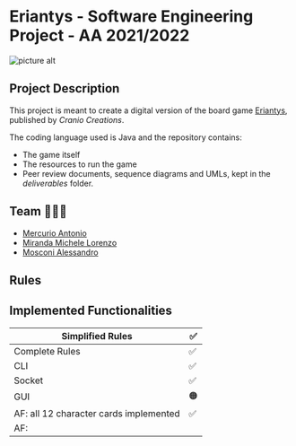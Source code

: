# Eriantys - Software Engineering Project - AA 2021/2022
![picture alt](https://github.com/michelelorenzo/ing-sw-2022-mercurio-miranda-mosconi/blob/GUI/src/resources/assets/eriantys_cropped.jpg "Eriantys game image")

## Project Description
This project is meant to create a digital version of the board game [Eriantys](https://www.craniocreations.it/prodotto/eriantys/), published by *Cranio Creations*. 

The coding language used is Java and the repository contains: 

- The game itself
- The resources to run the game
- Peer review documents, sequence diagrams and UMLs, kept in the *deliverables* folder.

## Team 🧑🏼‍💻
- [Mercurio Antonio](https://github.com/antonio-mercurio)
- [Miranda Michele Lorenzo](https://github.com/michelelorenzo)
- [Mosconi Alessandro](https://github.com/Alessandro-Mosconi)

## Rules

## Implemented Functionalities 
| Simplified Rules | ✅ |
| --- | --- |
| Complete Rules | ✅ |
| CLI  | ✅ |
| Socket | ✅ |
| GUI | 🟠 |
| AF: all 12 character cards implemented  | ✅ |
| AF:  |  |

